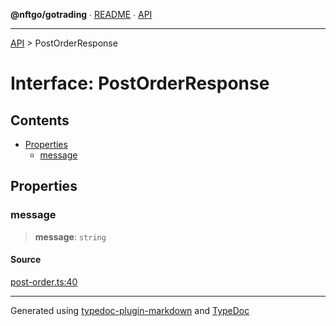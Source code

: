 **@nftgo/gotrading** ∙ [README](../README.md) ∙ [API](../exports.md)

***

[API](../exports.md) > PostOrderResponse

# Interface: PostOrderResponse

## Contents

- [Properties](PostOrderResponse.md#properties)
  - [message](PostOrderResponse.md#message)

## Properties

### message

> **message**: `string`

#### Source

[post-order.ts:40](https://github.com/NFTGo/GoTrading/blob/1fa3b8d/src/types/post-order.ts#L40)

***

Generated using [typedoc-plugin-markdown](https://www.npmjs.com/package/typedoc-plugin-markdown) and [TypeDoc](https://typedoc.org/)
